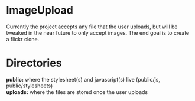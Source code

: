 # ImageUpload
Currently the project accepts any file that the user uploads, but will be tweaked in the near future to only accept images. The end goal is to create a flickr clone.

# Directories
**public:** where the stylesheet(s) and javascript(s) live (public/js, public/stylesheets) <br/>
**uploads:** where the files are stored once the user uploads
